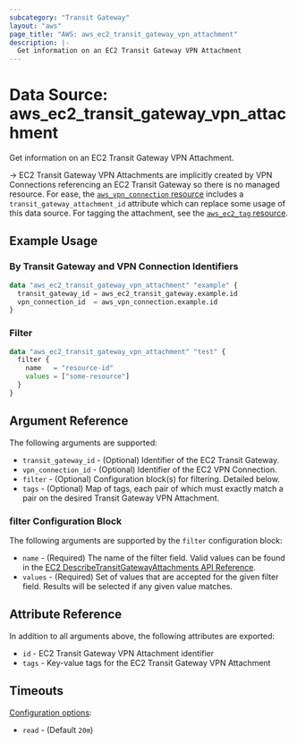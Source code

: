 ```yaml
---
subcategory: "Transit Gateway"
layout: "aws"
page_title: "AWS: aws_ec2_transit_gateway_vpn_attachment"
description: |-
  Get information on an EC2 Transit Gateway VPN Attachment
---
```


# Data Source: aws_ec2_transit_gateway_vpn_attachment

Get information on an EC2 Transit Gateway VPN Attachment.

-> EC2 Transit Gateway VPN Attachments are implicitly created by VPN Connections referencing an EC2 Transit Gateway so there is no managed resource. For ease, the [`aws_vpn_connection` resource](/docs/providers/aws/r/vpn_connection.html) includes a `transit_gateway_attachment_id` attribute which can replace some usage of this data source. For tagging the attachment, see the [`aws_ec2_tag` resource](/docs/providers/aws/r/ec2_tag.html).

## Example Usage

### By Transit Gateway and VPN Connection Identifiers

```terraform
data "aws_ec2_transit_gateway_vpn_attachment" "example" {
  transit_gateway_id = aws_ec2_transit_gateway.example.id
  vpn_connection_id  = aws_vpn_connection.example.id
}
```

### Filter

```terraform
data "aws_ec2_transit_gateway_vpn_attachment" "test" {
  filter {
    name   = "resource-id"
    values = ["some-resource"]
  }
}
```

## Argument Reference

The following arguments are supported:

* `transit_gateway_id` - (Optional) Identifier of the EC2 Transit Gateway.
* `vpn_connection_id` - (Optional) Identifier of the EC2 VPN Connection.
* `filter` - (Optional) Configuration block(s) for filtering. Detailed below.
* `tags` - (Optional) Map of tags, each pair of which must exactly match a pair on the desired Transit Gateway VPN Attachment.

### filter Configuration Block

The following arguments are supported by the `filter` configuration block:

* `name` - (Required) The name of the filter field. Valid values can be found in the [EC2 DescribeTransitGatewayAttachments API Reference](https://docs.aws.amazon.com/AWSEC2/latest/APIReference/API_DescribeTransitGatewayAttachments.html).
* `values` - (Required) Set of values that are accepted for the given filter field. Results will be selected if any given value matches.

## Attribute Reference

In addition to all arguments above, the following attributes are exported:

* `id` - EC2 Transit Gateway VPN Attachment identifier
* `tags` - Key-value tags for the EC2 Transit Gateway VPN Attachment

## Timeouts

[Configuration options](https://www.terraform.io/docs/configuration/blocks/resources/syntax.html#operation-timeouts):

- `read` - (Default `20m`)
